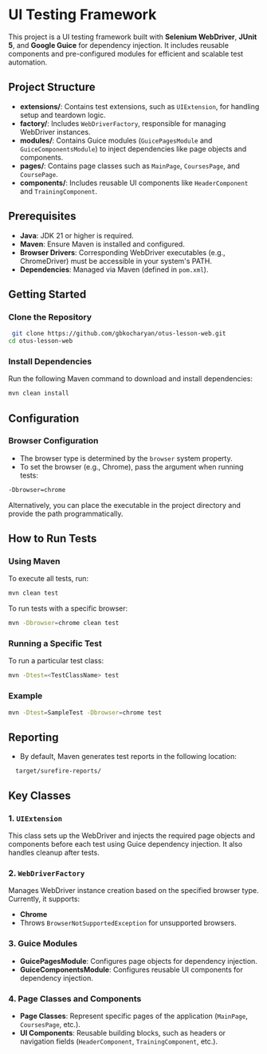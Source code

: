 # UI Testing Framework
This project is a UI testing framework built with **Selenium WebDriver**, **JUnit 5**, and **Google Guice** for dependency injection. It includes reusable components and pre-configured modules for efficient and scalable test automation.
## Project Structure
- **extensions/**: Contains test extensions, such as `UIExtension`, for handling setup and teardown logic.
- **factory/**: Includes `WebDriverFactory`, responsible for managing WebDriver instances.
- **modules/**: Contains Guice modules (`GuicePagesModule` and `GuiceComponentsModule`) to inject dependencies like page objects and components.
- **pages/**: Contains page classes such as `MainPage`, `CoursesPage`, and `CoursePage`.
- **components/**: Includes reusable UI components like `HeaderComponent` and `TrainingComponent`.

## Prerequisites
- **Java**: JDK 21 or higher is required.
- **Maven**: Ensure Maven is installed and configured.
- **Browser Drivers**: Corresponding WebDriver executables (e.g., ChromeDriver) must be accessible in your system's PATH.
- **Dependencies**: Managed via Maven (defined in `pom.xml`).

## Getting Started
### Clone the Repository
``` bash
 git clone https://github.com/gbkocharyan/otus-lesson-web.git
cd otus-lesson-web
```
### Install Dependencies
Run the following Maven command to download and install dependencies:
``` bash
mvn clean install
```
## Configuration
### Browser Configuration
- The browser type is determined by the `browser` system property.
- To set the browser (e.g., Chrome), pass the argument when running tests:
``` bash
-Dbrowser=chrome
```

Alternatively, you can place the executable in the project directory and provide the path programmatically.
## How to Run Tests
### Using Maven
To execute all tests, run:
``` bash
mvn clean test
```
To run tests with a specific browser:
``` bash
mvn -Dbrowser=chrome clean test
```
### Running a Specific Test
To run a particular test class:
``` bash
mvn -Dtest=<TestClassName> test
```
### Example
``` bash
mvn -Dtest=SampleTest -Dbrowser=chrome test
```
## Reporting
- By default, Maven generates test reports in the following location:
``` 
  target/surefire-reports/
```
## Key Classes
### 1. `UIExtension`
This class sets up the WebDriver and injects the required page objects and components before each test using Guice dependency injection. It also handles cleanup after tests.
### 2. `WebDriverFactory`
Manages WebDriver instance creation based on the specified browser type. Currently, it supports:
- **Chrome**
- Throws `BrowserNotSupportedException` for unsupported browsers.

### 3. Guice Modules
- **GuicePagesModule**: Configures page objects for dependency injection.
- **GuiceComponentsModule**: Configures reusable UI components for dependency injection.

### 4. Page Classes and Components
- **Page Classes**: Represent specific pages of the application (`MainPage`, `CoursesPage`, etc.).
- **UI Components**: Reusable building blocks, such as headers or navigation fields (`HeaderComponent`, `TrainingComponent`, etc.).


